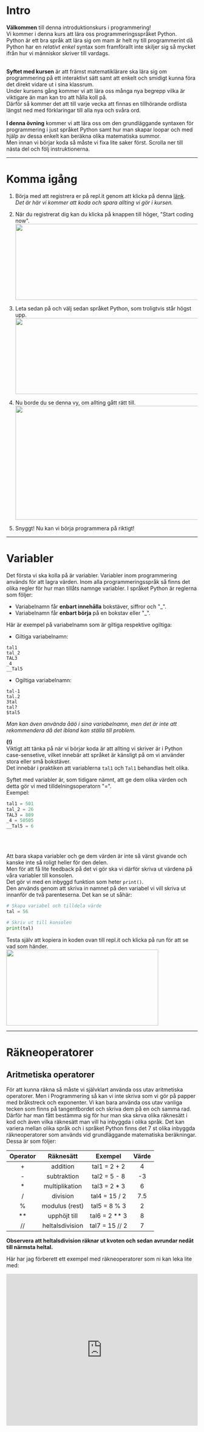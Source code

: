 # Intro

**Välkommen** till denna introduktionskurs i programmering!<br>
Vi kommer i denna kurs att lära oss programmeringsspråket Python. <br>
Python är ett bra språk att lära sig om mam är helt ny till programmerint då Python har en *relativt enkel* syntax som framförallt inte skiljer sig så mycket ifrån hur vi människor skriver till vardags.<br><br>

**Syftet med kursen** är att främst matematiklärare ska lära sig om programmering på ett interaktivt sätt samt att enkelt och smidigt kunna föra det direkt vidare ut i sina klassrum. <br>
Under kursens gång kommer vi att lära oss många nya begrepp vilka är viktigare än man kan tro att hålla koll på.<br>
Därför så kommer det att till varje vecka att finnas en tillhörande ordlista längst ned med förklaringar till alla nya och svåra ord. 
<br><br>
**I denna övning** kommer vi att lära oss om den grundläggande syntaxen för programmering i just språket Python samt hur man skapar loopar och med hjälp av dessa enkelt kan beräkna olika matematiska summor. <br>
Men innan vi börjar koda så måste vi fixa lite saker först. Scrolla ner till nästa del och följ instruktionerna.
<hr>

# Komma igång

1. Börja med att registrera er på repl.it genom att klicka på denna [länk](https://repl.it/).<br>
   *Det är här vi kommer att koda och spara allting vi gör i kursen.*

2. När du registrerat dig kan du klicka på knappen till höger, "Start coding now".<br>
<img src="https://gyazo.com/2306e17c235b266ebdd1ea52260180ca.png" width="500" height="200" /><br>

3. Leta sedan på och välj sedan språket Python, som troligtvis står högst upp.<br>
<img src="https://gyazo.com/21bfbf4e50428892d4a733e2112baf99.png" width="500" height="200" /><br>

4. Nu borde du se denna vy, om allting gått rätt till.<br>
<img src="https://gyazo.com/28c773fd2e6999409f4ba4a88e09c045.png" width="800" height="300" /><br>

5. Snyggt! Nu kan vi börja programmera på riktigt!

<hr>

# Variabler

Det första vi ska kolla på är variabler. Variabler inom programmering används för att lagra värden. 
Inom alla programmeringsspråk så finns det olika regler för hur man tillåts namnge variabler.
I språket Python är reglerna som följer:
* Variabelnamn får **enbart innehålla** bokstäver, siffror och "_".
* Variabelnamn får **enbart börja** på en bokstav eller "_".

Här är exempel på variabelnamn som är giltiga respektive ogiltiga:<br>
* Giltiga variabelnamn:
```
tal1
tal_2
TAL3
_4
__Tal5
```
* Ogiltiga variabelnamn:
```
tal-1
tal.2
3tal
tal?
$tal5
```
*Man kan även använda åäö i sina variabelnamn, men det är inte att rekommendera då det ibland kan ställa till problem.*

**(!)** <br>
Viktigt att tänka på när vi börjar koda är att allting vi skriver är i Python case-sensetive, vilket innebär att språket är känsligt på om vi använder stora eller små bokstäver. <br>
Det innebär i praktiken att variablerna ```tal1``` och ```Tal1``` behandlas helt olika.
<br>


Syftet med variabler är, som tidigare nämnt, att ge dem olika värden och detta gör vi med tilldelningsoperatorn "=".<br>
Exempel:
```python
tal1 = 501
tal_2 = 26
TAL3 = 809
_4 = 50505
__Tal5 = 6
```
<br><br>

Att bara skapa variabler och ge dem värden är inte så värst givande och kanske inte så roligt heller för den delen.<br>
Men för att få lite feedback på det vi gör ska vi därför skriva ut värdena på våra variabler till konsolen.<br>
Det gör vi med en inbyggd funktion som heter ```print()```.<br>
Den används genom att skriva in namnet på den variabel vi vill skriva ut innanför de två parenteserna. Det kan se ut såhär:

```python
# Skapa variabel och tilldela värde
tal = 56

# Skriv ut till konsolen
print(tal)
```

Testa själv att kopiera in koden ovan till repl.it och klicka på run för att se vad som händer.<br>
<img src="https://gyazo.com/3daf509796f595bd2a38422aac7340ba.png" width="400" height="200" /><br>

<hr>

# Räkneoperatorer

## Aritmetiska operatorer

För att kunna räkna så måste vi självklart använda oss utav aritmetiska operatorer. Men i Programmering så kan vi inte skriva som vi gör på papper med bråkstreck och exponenter. Vi kan bara använda oss utav vanliga tecken som finns på tangentbordet och skriva dem på en och samma rad. Därför har man fått bestämma sig för hur man ska skrva olika räknesätt i kod och även vilka räknesätt man vill ha inbyggda i olika språk. Det kan variera mellan olika språk och i språket Python finns det 7 st olika inbyggda räkneoperatorer som används vid grundläggande matematiska beräkningar.<br>
Dessa är som följer:

Operator | Räknesätt | Exempel | Värde
:---------:|:-----------:|:---------:|:-----:
\+ | addition| tal1 = 2 \+ 2 | 4
\- | subtraktion| tal2 = 5 \- 8 | -3
\* | multiplikation| tal3 = 2 \* 3 | 6
/ | division| tal4 = 15 / 2 | 7.5
% | modulus (rest)| tal5 = 8 % 3 |   2
\*\* | upphöjt till | tal6 = 2 \*\* 3  | 8
// | heltalsdivision | tal7 = 15 // 2 | 7

**Observera att heltalsdivision räknar ut kvoten och sedan avrundar nedåt till närmsta heltal.**

Här har jag förberett ett exempel med räkneoperatorer som ni kan leka lite med:<br>
<iframe height="400px" width="100%" src="https://repl.it/@JoakimOhlsson/Rakneoperatorer?lite=true" scrolling="no" frameborder="no" allowtransparency="true" allowfullscreen="true" sandbox="allow-forms allow-pointer-lock allow-popups allow-same-origin allow-scripts allow-modals"></iframe>
